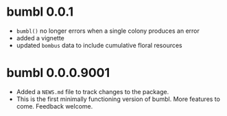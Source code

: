 # bumbl 0.0.1

* `bumbl()` no longer errors when a single colony produces an error
* added a vignette
* updated `bombus` data to include cumulative floral resources

# bumbl 0.0.0.9001

* Added a `NEWS.md` file to track changes to the package.
* This is the first minimally functioning version of bumbl.  More features to come.  Feedback welcome.
